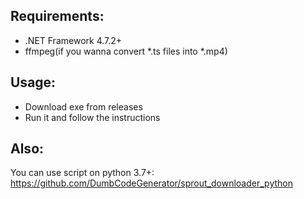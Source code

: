 ## Requirements:
  * .NET Framework 4.7.2+
  * ffmpeg(if you wanna convert *.ts files into *.mp4)

## Usage:
  * Download exe from releases
  * Run it and follow the instructions

## Also:
You can use script on python 3.7+: https://github.com/DumbCodeGenerator/sprout_downloader_python
